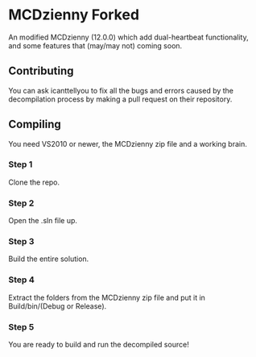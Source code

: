 # MCDzienny Forked
An modified MCDzienny (12.0.0) which add dual-heartbeat functionality, and some features that (may/may not) coming soon.

## Contributing
You can ask icanttellyou to fix all the bugs and errors caused by the decompilation process by making a pull request on their repository.

## Compiling
You need VS2010 or newer, the MCDzienny zip file and a working brain.

### Step 1
Clone the repo.

### Step 2
Open the .sln file up.

### Step 3
Build the entire solution.

### Step 4
Extract the folders from the MCDzienny zip file and put it in Build/bin/(Debug or Release).

### Step 5
You are ready to build and run the decompiled source!

